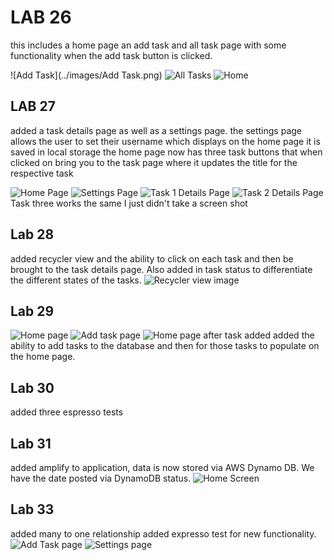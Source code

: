 # LAB 26 
this includes a home page an add task and all task page with some functionality when the add task button is clicked.

![Add Task](../images/Add Task.png)
![All Tasks](../images/all_tasks.png)
![Home](../images/home_page.png)


## LAB 27 

added a task details page as well as a settings page.
the settings page allows the user to set their username which displays on the home page it is saved in local storage
the home page now has three task buttons that when clicked on bring you to the task page where it updates the title for the respective task

![Home Page](../images/lab27/lab27HomePage.png)
![Settings Page](../images/lab27/lab27SettingsPage.png)
![Task 1 Details Page](../images/lab27/lab27Task1Page.png)
![Task 2 Details Page](../images/lab27/lab27Task2Page.png)
Task three works the same I just didn't take a screen shot

## Lab 28 

added recycler view and the ability to click on each 
task and then be brought to the task details page. 
Also added in task status to differentiate the different states of the tasks. 
![Recycler view image](../images/lab28/added_teh_recycler_view.png)

## Lab 29
![Home page](images/lab29/addTask.png)
![Add task page](images/lab29/addTaskHomeScreen.png)
![Home page after task added](images/lab29/homeScreenAfterTaskAdded.png)
added the ability to add tasks to the database and then for those tasks to populate on the home page.

## Lab 30
added three espresso tests

## Lab 31
added amplify to application, data is now stored via AWS Dynamo DB. We have the date posted via DynamoDB status. 
![Home Screen](../images/lab31/lab31homescreen.png)

## Lab 33
added many to one relationship
added expresso test for new functionality. 
![Add Task page](../images/lab33/AddTaskScreenshot.png)
![Settings page](../images/lab33/settingsscreenshot.png)
